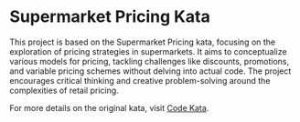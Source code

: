 # Supermarket Pricing Kata

This project is based on the Supermarket Pricing kata, focusing on the exploration of pricing strategies in supermarkets. It aims to conceptualize various models for pricing, tackling challenges like discounts, promotions, and variable pricing schemes without delving into actual code. The project encourages critical thinking and creative problem-solving around the complexities of retail pricing.

For more details on the original kata, visit [Code Kata](http://codekata.com/kata/kata01-supermarket-pricing/).